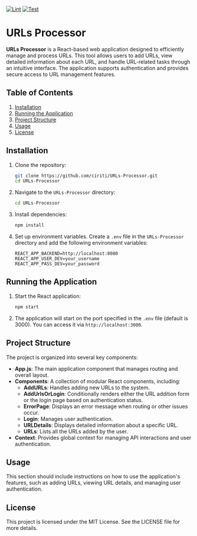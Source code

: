 [![Lint](https://github.com/ciriti/URLs-Processor/actions/workflows/lint.yaml/badge.svg)](https://github.com/ciriti/URLs-Processor/actions/workflows/lint.yaml)
[![Test](https://github.com/ciriti/URLs-Processor/actions/workflows/test.yml/badge.svg)](https://github.com/ciriti/URLs-Processor/actions/workflows/test.yml)

# URLs Processor

**URLs Processor** is a React-based web application designed to efficiently manage and process URLs. This tool allows users to add URLs, view detailed information about each URL, and handle URL-related tasks through an intuitive interface. The application supports authentication and provides secure access to URL management features.

## Table of Contents

1. [Installation](#installation)
2. [Running the Application](#running-the-application)
3. [Project Structure](#project-structure)
4. [Usage](#usage)
6. [License](#license)

## Installation

1. Clone the repository:

   ```sh
   git clone https://github.com/ciriti/URLs-Processor.git
   cd URLs-Processor
   ```

2. Navigate to the `URLs-Processor` directory:

   ```sh
   cd URLs-Processor
   ```

3. Install dependencies:

   ```sh
   npm install
   ```

4. Set up environment variables. Create a `.env` file in the `URLs-Processor` directory and add the following environment variables:

   ```env
   REACT_APP_BACKEND=http://localhost:8080
   REACT_APP_USER_DEV=your_username
   REACT_APP_PASS_DEV=your_password
   ```

## Running the Application

1. Start the React application:

   ```sh
   npm start
   ```

2. The application will start on the port specified in the `.env` file (default is 3000). You can access it via `http://localhost:3000`.

## Project Structure

The project is organized into several key components:

- **App.js**: The main application component that manages routing and overall layout.
- **Components**: A collection of modular React components, including:
  - **AddURLs**: Handles adding new URLs to the system.
  - **AddUrlsOrLogin**: Conditionally renders either the URL addition form or the login page based on authentication status.
  - **ErrorPage**: Displays an error message when routing or other issues occur.
  - **Login**: Manages user authentication.
  - **URLDetails**: Displays detailed information about a specific URL.
  - **URLs**: Lists all the URLs added by the user.
- **Context**: Provides global context for managing API interactions and user authentication.

## Usage

This section should include instructions on how to use the application's features, such as adding URLs, viewing URL details, and managing user authentication.

## License

This project is licensed under the MIT License. See the LICENSE file for more details.
